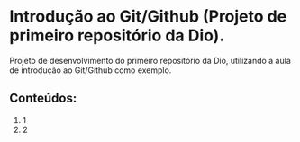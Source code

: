 # Introdução ao Git/Github (Projeto de primeiro repositório da Dio).
Projeto de desenvolvimento do primeiro repositório da Dio, utilizando a aula de introdução ao Git/Github como exemplo.
## Conteúdos:
<ol>
  <li>
    1
    </li>
  <li>
    2
  </li>
  </ol>
